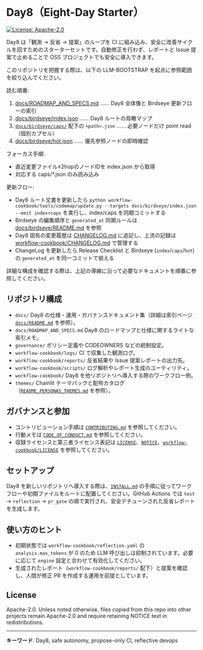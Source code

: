 # Day8（Eight-Day Starter）
[![License: Apache-2.0](https://img.shields.io/badge/License-Apache_2.0-blue.svg)](http://www.apache.org/licenses/LICENSE-2.0)

Day8 は「観測 → 反省 → 提案」のループを CI に組み込み、安全に改善サイクルを回すためのスターターセットです。自動修正を行わず、レポートと Issue 提案で止めることで OSS プロジェクトでも安全に導入できます。

このリポジトリを把握する際は、以下の LLM-BOOTSTRAP を起点に参照範囲を絞り込んでください。

<!-- LLM-BOOTSTRAP v2 -->
読む順番:
1. [docs/ROADMAP_AND_SPECS.md](docs/ROADMAP_AND_SPECS.md) …… Day8 全体像と Birdseye 更新フローの索引
2. [docs/birdseye/index.json](docs/birdseye/index.json) …… Day8 ルートの鳥瞰マップ
3. [`docs/birdseye/caps/`](docs/birdseye/caps) 配下の `<path>.json` …… 必要ノードだけ point read（個別カプセル）
4. [docs/birdseye/hot.json](docs/birdseye/hot.json) …… 優先参照ノードの即時確認

フォーカス手順:
- 直近変更ファイル±2hopのノードIDを index.json から取得
- 対応する caps/*.json のみ読み込み

更新フロー:
- Day8 ルート文書を更新したら `python workflow-cookbook/tools/codemap/update.py --targets docs/birdseye/index.json --emit index+caps` を実行し、index/caps を同期コミットする
- Birdseye の編集順序と `generated_at` 同期ルールは [docs/birdseye/README.md](docs/birdseye/README.md) を参照
- Day8 固有の変更履歴は [CHANGELOG.md](CHANGELOG.md) に追記し、上流の記録は [workflow-cookbook/CHANGELOG.md](workflow-cookbook/CHANGELOG.md) で管理する
- ChangeLog を更新したら Release Checklist と Birdseye (`index`/`caps`/`hot`) の `generated_at` を同一コミットで揃える
<!-- /LLM-BOOTSTRAP -->

詳細な構成を確認する際は、上記の導線に沿って必要なドキュメントを順番に参照してください。

## リポジトリ構成
- `docs/` Day8 の仕様・運用・ガバナンスドキュメント集（詳細は索引ページ [`docs/README.md`](docs/README.md) を参照）。
- `docs/ROADMAP_AND_SPECS.md` Day8 のロードマップと仕様に関するライトな索引メモ。
- `governance/` ポリシー定義や CODEOWNERS などの統制設定。
- `workflow-cookbook/logs/` CI で収集した観測ログ。
- `workflow-cookbook/reports/` 反省結果や Issue 提案レポートの出力先。
- `workflow-cookbook/scripts/` ログ解析やレポート生成のユーティリティ。
- `workflow-cookbook/` Day8 を他リポジトリへ導入する際のワークフロー例。
- `themes/` Chainlit テーマパックと配布カタログ（[`README_PERSONAS_THEMES.md`](README_PERSONAS_THEMES.md) を参照）。

## ガバナンスと参加
- コントリビューション手順は [`CONTRIBUTING.md`](CONTRIBUTING.md) を参照してください。
- 行動メモは [`CODE_OF_CONDUCT.md`](CODE_OF_CONDUCT.md) を参照してください。
- 収録ライセンスと第三者ライセンス表記は [`LICENSE`](LICENSE)、[`NOTICE`](NOTICE)、[`workflow-cookbook/LICENSE`](workflow-cookbook/LICENSE) を参照してください。

## セットアップ
Day8 を新しいリポジトリへ導入する際は、[`INSTALL.md`](INSTALL.md) の手順に従ってワークフローや初期ファイルをルートに配置してください。GitHub Actions では `test` → `reflection` → `pr_gate` の順で実行され、安全デチューンされた反省レポートを生成します。

## 使い方のヒント
- 初期状態では `workflow-cookbook/reflection.yaml` の `analysis.max_tokens` が 0 のため LLM 呼び出しは抑制されています。必要に応じて `engine` 設定と合わせて有効化してください。
- 生成されたレポート（`workflow-cookbook/reports/` 配下）と提案を確認し、人間が修正 PR を作成する運用を前提としています。

## License
Apache-2.0. Unless noted otherwise, files copied from this repo into other projects remain Apache-2.0 and require retaining NOTICE text in redistributions.

---
**キーワード**: Day8, safe autonomy, propose-only CI, reflective devops
